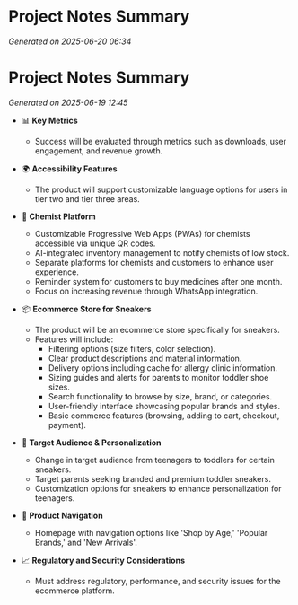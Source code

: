 # Project Notes Summary

*Generated on 2025-06-20 06:34*

# Project Notes Summary

*Generated on 2025-06-19 12:45*

- 📊 **Key Metrics**
  - Success will be evaluated through metrics such as downloads, user engagement, and revenue growth.

- 🌍 **Accessibility Features**
  - The product will support customizable language options for users in tier two and tier three areas.

- 🛒 **Chemist Platform**
  - Customizable Progressive Web Apps (PWAs) for chemists accessible via unique QR codes.
  - AI-integrated inventory management to notify chemists of low stock.
  - Separate platforms for chemists and customers to enhance user experience.
  - Reminder system for customers to buy medicines after one month.
  - Focus on increasing revenue through WhatsApp integration.

- 📦 **Ecommerce Store for Sneakers**
  - The product will be an ecommerce store specifically for sneakers.
  - Features will include:
    - Filtering options (size filters, color selection).
    - Clear product descriptions and material information.
    - Delivery options including cache for allergy clinic information.
    - Sizing guides and alerts for parents to monitor toddler shoe sizes.
    - Search functionality to browse by size, brand, or categories.
    - User-friendly interface showcasing popular brands and styles.
    - Basic commerce features (browsing, adding to cart, checkout, payment).

- 👶 **Target Audience & Personalization**
  - Change in target audience from teenagers to toddlers for certain sneakers.
  - Target parents seeking branded and premium toddler sneakers.
  - Customization options for sneakers to enhance personalization for teenagers. 

- 🌟 **Product Navigation**
  - Homepage with navigation options like 'Shop by Age,' 'Popular Brands,' and 'New Arrivals'.
  
- 📈 **Regulatory and Security Considerations**
  - Must address regulatory, performance, and security issues for the ecommerce platform.